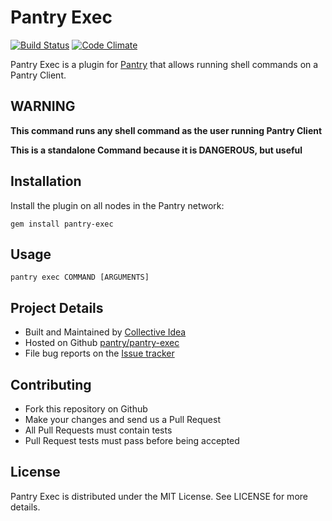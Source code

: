 # Pantry Exec

[![Build Status](https://travis-ci.org/pantry/pantry-exec.png?branch=master)](https://travis-ci.org/pantry/pantry-exec) [![Code Climate](https://codeclimate.com/github/pantry/pantry-exec.png)](https://codeclimate.com/github/pantry/pantry-exec)

Pantry Exec is a plugin for [Pantry](pantryops.org) that allows running shell commands on a Pantry Client.

## WARNING

**This command runs any shell command as the user running Pantry Client**

**This is a standalone Command because it is DANGEROUS, but useful**

## Installation

Install the plugin on all nodes in the Pantry network:

    gem install pantry-exec

## Usage

    pantry exec COMMAND [ARGUMENTS]

## Project Details

* Built and Maintained by [Collective Idea](http://collectiveidea.com)
* Hosted on Github [pantry/pantry-exec](https://github.com/pantry/pantry-exec)
* File bug reports on the [Issue tracker](https://github.com/pantry/pantry-exec/issues)

## Contributing

* Fork this repository on Github
* Make your changes and send us a Pull Request
* All Pull Requests must contain tests
* Pull Request tests must pass before being accepted

## License

Pantry Exec is distributed under the MIT License. See LICENSE for more details.
